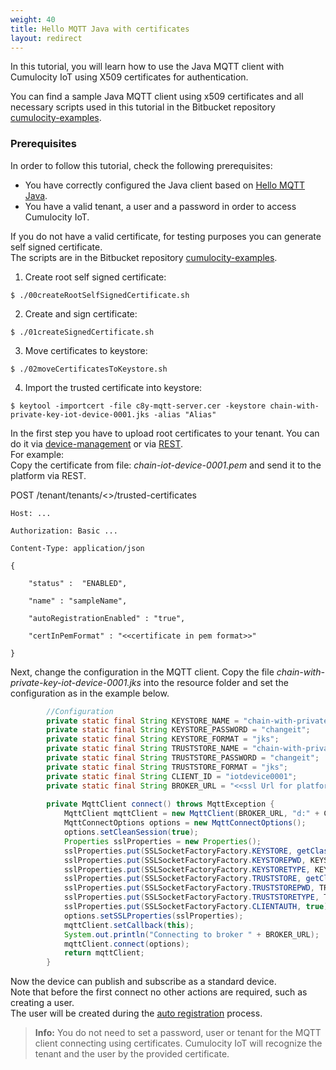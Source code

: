 ```yaml
---
weight: 40
title: Hello MQTT Java with certificates
layout: redirect
---
```


In this tutorial, you will learn how to use the Java MQTT client with Cumulocity IoT using X509 certificates for authentication. 

You can find a sample Java MQTT client using x509 certificates and all necessary scripts used in this tutorial in the Bitbucket repository [cumulocity-examples](https://bitbucket.org/m2m/cumulocity-examples/src/develop/mqtt-client).
### Prerequisites  

In order to follow this tutorial, check the following prerequisites:

* You have correctly configured the Java client based on [Hello MQTT Java](#hello-mqtt-java).
* You have a valid tenant, a user and a password in order to access Cumulocity IoT.

If you do not have a valid certificate, for testing purposes you can generate self signed certificate.  
The scripts are in the Bitbucket repository [cumulocity-examples](https://bitbucket.org/m2m/cumulocity-examples/src/develop/mqtt-client/scripts).  
1. Create root self signed certificate:  
```shell
$ ./00createRootSelfSignedCertificate.sh
```  
2. Create and sign certificate:  
```shell
$ ./01createSignedCertificate.sh
```  
3. Move certificates to keystore:    
```shell
$ ./02moveCertificatesToKeystore.sh
```  
4. Import the trusted certificate into keystore:  
```shell
$ keytool -importcert -file c8y-mqtt-server.cer -keystore chain-with-private-key-iot-device-0001.jks -alias "Alias"
```  
In the first step you have to upload root certificates to your tenant. You can do it via [device-management](#TODO) or via [REST](#TODO).  
For example:  
Copy the certificate from file: *chain-iot-device-0001.pem* and send it to the platform via REST.    
 
   POST /tenant/tenants/<<tenantId>>/trusted-certificates

    Host: ...

    Authorization: Basic ...

    Content-Type: application/json

    {

    	"status" :  "ENABLED",

    	"name" : "sampleName",

    	"autoRegistrationEnabled" : "true",

    	"certInPemFormat" : "<<certificate in pem format>>"

    }
    

Next, change the configuration in the MQTT client. Copy the file *chain-with-private-key-iot-device-0001.jks* into the resource folder and set the configuration as in the example below. 

```java
        //Configuration
        private static final String KEYSTORE_NAME = "chain-with-private-key-iot-device-0001.jks";
        private static final String KEYSTORE_PASSWORD = "changeit";
        private static final String KEYSTORE_FORMAT = "jks";
        private static final String TRUSTSTORE_NAME = "chain-with-private-key-iot-device-0001.jks";
        private static final String TRUSTSTORE_PASSWORD = "changeit";
        private static final String TRUSTSTORE_FORMAT = "jks";
        private static final String CLIENT_ID = "iotdevice0001";
        private static final String BROKER_URL = "<<ssl Url for platform>>";
        
        private MqttClient connect() throws MqttException {
            MqttClient mqttClient = new MqttClient(BROKER_URL, "d:" + CLIENT_ID, new MemoryPersistence());
            MqttConnectOptions options = new MqttConnectOptions();
            options.setCleanSession(true);
            Properties sslProperties = new Properties();
            sslProperties.put(SSLSocketFactoryFactory.KEYSTORE, getClass().getClassLoader().getResource(KEYSTORE_NAME).getPath());
            sslProperties.put(SSLSocketFactoryFactory.KEYSTOREPWD, KEYSTORE_PASSWORD);
            sslProperties.put(SSLSocketFactoryFactory.KEYSTORETYPE, KEYSTORE_FORMAT);
            sslProperties.put(SSLSocketFactoryFactory.TRUSTSTORE, getClass().getClassLoader().getResource(TRUSTSTORE_NAME).getPath());
            sslProperties.put(SSLSocketFactoryFactory.TRUSTSTOREPWD, TRUSTSTORE_PASSWORD);
            sslProperties.put(SSLSocketFactoryFactory.TRUSTSTORETYPE, TRUSTSTORE_FORMAT);
            sslProperties.put(SSLSocketFactoryFactory.CLIENTAUTH, true);
            options.setSSLProperties(sslProperties);
            mqttClient.setCallback(this);
            System.out.println("Connecting to broker " + BROKER_URL);
            mqttClient.connect(options);
            return mqttClient;
        }
```  
 Now the device can publish and subscribe as a standard device.  
 Note that before the first connect no other actions are required, such as creating a user.  
 The user will be created during the [auto registration](#TODO) process.  
>**Info:** You do not need to set a password, user or tenant for the MQTT client connecting using certificates. Cumulocity IoT will recognize the tenant and the user by the provided certificate.
